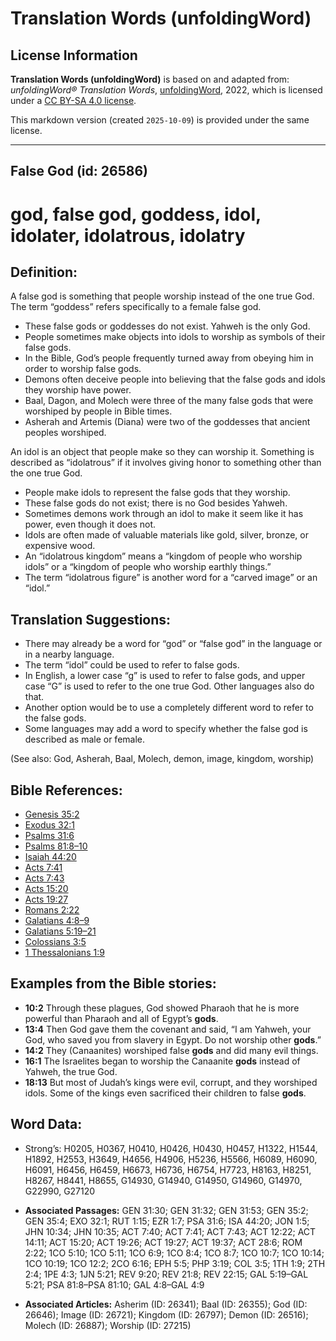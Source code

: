 # Translation Words (unfoldingWord)

## License Information

**Translation Words (unfoldingWord)** is based on and adapted from: _unfoldingWord® Translation Words_, [unfoldingWord](https://unfoldingword.org/utw), 2022, which is licensed under a [CC BY-SA 4.0 license](https://creativecommons.org/licenses/by-sa/4.0/legalcode.en).

This markdown version (created `2025-10-09`) is provided under the same license.



--------------------------------

## False God (id: 26586)

god, false god, goddess, idol, idolater, idolatrous, idolatry
=============================================================

Definition:
-----------

A false god is something that people worship instead of the one true God. The term “goddess” refers specifically to a female false god.

* These false gods or goddesses do not exist. Yahweh is the only God.
* People sometimes make objects into idols to worship as symbols of their false gods.
* In the Bible, God’s people frequently turned away from obeying him in order to worship false gods.
* Demons often deceive people into believing that the false gods and idols they worship have power.
* Baal, Dagon, and Molech were three of the many false gods that were worshiped by people in Bible times.
* Asherah and Artemis (Diana) were two of the goddesses that ancient peoples worshiped.

An idol is an object that people make so they can worship it. Something is described as “idolatrous” if it involves giving honor to something other than the one true God.

* People make idols to represent the false gods that they worship.
* These false gods do not exist; there is no God besides Yahweh.
* Sometimes demons work through an idol to make it seem like it has power, even though it does not.
* Idols are often made of valuable materials like gold, silver, bronze, or expensive wood.
* An “idolatrous kingdom” means a “kingdom of people who worship idols” or a “kingdom of people who worship earthly things.”
* The term “idolatrous figure” is another word for a “carved image” or an “idol.”

Translation Suggestions:
------------------------

* There may already be a word for “god” or “false god” in the language or in a nearby language.
* The term “idol” could be used to refer to false gods.
* In English, a lower case “g” is used to refer to false gods, and upper case “G” is used to refer to the one true God. Other languages also do that.
* Another option would be to use a completely different word to refer to the false gods.
* Some languages may add a word to specify whether the false god is described as male or female.

(See also: God, Asherah, Baal, Molech, demon, image, kingdom, worship)

Bible References:
-----------------

* [Genesis 35:2](https://ref.ly/Gen35:2)
* [Exodus 32:1](https://ref.ly/Exod32:1)
* [Psalms 31:6](https://ref.ly/Ps31:6)
* [Psalms 81:8–10](https://ref.ly/Ps81:8-Ps81:10)
* [Isaiah 44:20](https://ref.ly/Isa44:20)
* [Acts 7:41](https://ref.ly/Acts7:41)
* [Acts 7:43](https://ref.ly/Acts7:43)
* [Acts 15:20](https://ref.ly/Acts15:20)
* [Acts 19:27](https://ref.ly/Acts19:27)
* [Romans 2:22](https://ref.ly/Rom2:22)
* [Galatians 4:8–9](https://ref.ly/Gal4:8-Gal4:9)
* [Galatians 5:19–21](https://ref.ly/Gal5:19-Gal5:21)
* [Colossians 3:5](https://ref.ly/Col3:5)
* [1 Thessalonians 1:9](https://ref.ly/1Thess1:9)

Examples from the Bible stories:
--------------------------------

* **10:2** Through these plagues, God showed Pharaoh that he is more powerful than Pharaoh and all of Egypt’s **gods**.
* **13:4** Then God gave them the covenant and said, “I am Yahweh, your God, who saved you from slavery in Egypt. Do not worship other **gods**.”
* **14:2** They (Canaanites) worshiped false **gods** and did many evil things.
* **16:1** The Israelites began to worship the Canaanite **gods** instead of Yahweh, the true God.
* **18:13** But most of Judah’s kings were evil, corrupt, and they worshiped idols. Some of the kings even sacrificed their children to false **gods**.

Word Data:
----------

* Strong’s: H0205, H0367, H0410, H0426, H0430, H0457, H1322, H1544, H1892, H2553, H3649, H4656, H4906, H5236, H5566, H6089, H6090, H6091, H6456, H6459, H6673, H6736, H6754, H7723, H8163, H8251, H8267, H8441, H8655, G14930, G14940, G14950, G14960, G14970, G22990, G27120

* **Associated Passages:** GEN 31:30; GEN 31:32; GEN 31:53; GEN 35:2; GEN 35:4; EXO 32:1; RUT 1:15; EZR 1:7; PSA 31:6; ISA 44:20; JON 1:5; JHN 10:34; JHN 10:35; ACT 7:40; ACT 7:41; ACT 7:43; ACT 12:22; ACT 14:11; ACT 15:20; ACT 19:26; ACT 19:27; ACT 19:37; ACT 28:6; ROM 2:22; 1CO 5:10; 1CO 5:11; 1CO 6:9; 1CO 8:4; 1CO 8:7; 1CO 10:7; 1CO 10:14; 1CO 10:19; 1CO 12:2; 2CO 6:16; EPH 5:5; PHP 3:19; COL 3:5; 1TH 1:9; 2TH 2:4; 1PE 4:3; 1JN 5:21; REV 9:20; REV 21:8; REV 22:15; GAL 5:19–GAL 5:21; PSA 81:8–PSA 81:10; GAL 4:8–GAL 4:9
* **Associated Articles:** Asherim (ID: 26341); Baal (ID: 26355); God (ID: 26646); Image (ID: 26721); Kingdom (ID: 26797); Demon (ID: 26516); Molech (ID: 26887); Worship (ID: 27215)

